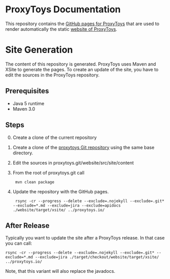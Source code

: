 # ProxyToys Documentation

This repository contains the [GitHub pages for ProxyToys](https://github.com/proxytoys/proxytoys)
that are used to render automatically the static [website of ProxyToys](https://proxytoys.github.io/). 

# Site Generation

The content of this repository is generated. ProxyToys uses Maven and XSite to generate the pages.
To create an update of the site, you have to edit the sources in the ProxyToys repository.
 
## Prerequisites
+ Java 5 runtime
+ Maven 3.0
 
## Steps
0. Create a clone of the current repository
0. Create a clone of the [proxytoys Git repository](https://github.com/proxytoys/proxytoys) using
the same base directory.
0. Edit the sources in proxytoys.git/website/src/site/content
0. From the root of proxytoys.git call

		mvn clean package
		
0. Update the repository with the GitHub pages.

		rsync -cr --progress --delete --exclude=.nojekyll --exclude=.git* --exclude=*.md --exclude=jira --exclude=apidocs ./website/target/xsite/ ../proxytoys.io/
 	 
## After Release
 
Typically you want to update the site after a ProxyToys release. In that case you can call: 
 
	rsync -cr --progress --delete --exclude=.nojekyll --exclude=.git* --exclude=*.md --exclude=jira ./target/checkout/website/target/xsite/ ../proxytoys.io/

Note, that this variant will also replace the javadocs.
